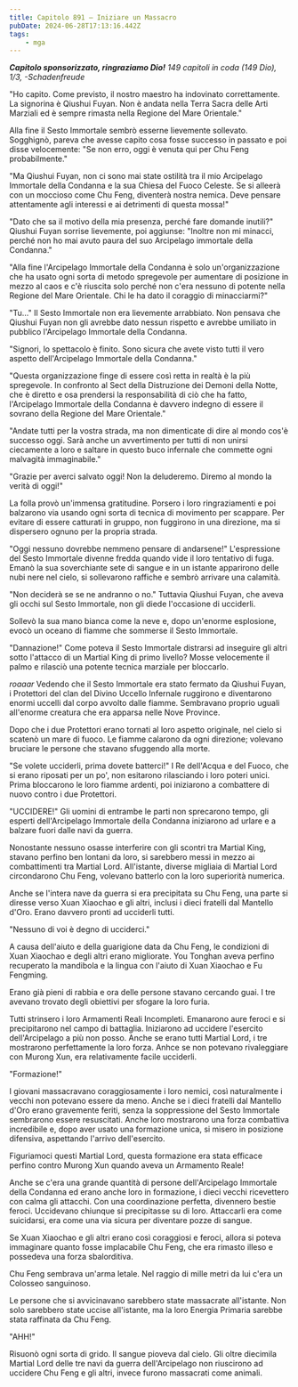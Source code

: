 ```yaml
---
title: Capitolo 891 – Iniziare un Massacro
pubDate: 2024-06-28T17:13:16.442Z
tags:
    - mga
---
```



<em><strong>Capitolo sponsorizzato, ringraziamo Dio!</strong>
149 capitoli in coda (149 Dio), 1/3,
-Schadenfreude</em>


"Ho capito. Come previsto, il nostro maestro ha indovinato correttamente. La signorina è Qiushui Fuyan. Non è andata nella Terra Sacra delle Arti Marziali ed è sempre rimasta nella Regione del Mare Orientale."


Alla fine il Sesto Immortale sembrò esserne lievemente sollevato. Sogghignò, pareva che avesse capito cosa fosse successo in passato e poi disse velocemente: "Se non erro, oggi è venuta qui per Chu Feng probabilmente."


"Ma Qiushui Fuyan, non ci sono mai state ostilità tra il mio Arcipelago Immortale della Condanna e la sua Chiesa del Fuoco Celeste. Se si alleerà con un moccioso come Chu Feng, diventerà nostra nemica. Deve pensare attentamente agli interessi e ai detrimenti di questa mossa!"


"Dato che sa il motivo della mia presenza, perché fare domande inutili?" Qiushui Fuyan sorrise lievemente, poi aggiunse: "Inoltre non mi minacci, perché non ho mai avuto paura del suo Arcipelago immortale della Condanna."


"Alla fine l'Arcipelago Immortale della Condanna è solo un'organizzazione che ha usato ogni sorta di metodo spregevole per aumentare di posizione in mezzo al caos e c'è riuscita solo perché non c'era nessuno di potente nella Regione del Mare Orientale. Chi le ha dato il coraggio di minacciarmi?"


"Tu..." Il Sesto Immortale non era lievemente arrabbiato. Non pensava che Qiushui Fuyan non gli avrebbe dato nessun rispetto e avrebbe umiliato in pubblico l'Arcipelago Immortale della Condanna.


"Signori, lo spettacolo è finito. Sono sicura che avete visto tutti il vero aspetto dell'Arcipelago Immortale della Condanna."


"Questa organizzazione finge di essere così retta in realtà è la più spregevole. In confronto al Sect della Distruzione dei Demoni della Notte, che è diretto e osa prendersi la responsabilità di ciò che ha fatto, l'Arcipelago Immortale della Condanna è davvero indegno di essere il sovrano della Regione del Mare Orientale."


"Andate tutti per la vostra strada, ma non dimenticate di dire al mondo cos'è successo oggi. Sarà anche un avvertimento per tutti di non unirsi ciecamente a loro e saltare in questo buco infernale che commette ogni malvagità immaginabile."


"Grazie per averci salvato oggi! Non la deluderemo. Diremo al mondo la verità di oggi!"


La folla provò un'immensa gratitudine. Porsero i loro ringraziamenti e poi balzarono via usando ogni sorta di tecnica di movimento per scappare. Per evitare di essere catturati in gruppo, non fuggirono in una direzione, ma si dispersero ognuno per la propria strada.


"Oggi nessuno dovrebbe nemmeno pensare di andarsene!" L'espressione del Sesto Immortale divenne fredda quando vide il loro tentativo di fuga. Emanò la sua soverchiante sete di sangue e in un istante apparirono delle nubi nere nel cielo, si sollevarono raffiche e sembrò arrivare una calamità.


"Non deciderà se se ne andranno o no." Tuttavia Qiushui Fuyan, che aveva gli occhi sul Sesto Immortale, non gli diede l'occasione di ucciderli.


Sollevò la sua mano bianca come la neve e, dopo un'enorme esplosione, evocò un oceano di fiamme che sommerse il Sesto Immortale.


"Dannazione!" Come poteva il Sesto Immortale distrarsi ad inseguire gli altri sotto l'attacco di un Martial King di primo livello? Mosse velocemente il palmo e rilasciò una potente tecnica marziale per bloccarlo.


*roaaar* Vedendo che il Sesto Immortale era stato fermato da Qiushui Fuyan, i Protettori del clan del Divino Uccello Infernale ruggirono e diventarono enormi uccelli dal corpo avvolto dalle fiamme. Sembravano proprio uguali all'enorme creatura che era apparsa nelle Nove Province.


Dopo che i due Protettori erano tornati al loro aspetto originale, nel cielo si scatenò un mare di fuoco. Le fiamme calarono da ogni direzione; volevano bruciare le persone che stavano sfuggendo alla morte.


"Se volete ucciderli, prima dovete batterci!" I Re dell'Acqua e del Fuoco, che si erano riposati per un po', non esitarono rilasciando i loro poteri unici. Prima bloccarono le loro fiamme ardenti, poi iniziarono a combattere di nuovo contro i due Protettori.


"UCCIDERE!" Gli uomini di entrambe le parti non sprecarono tempo, gli esperti dell'Arcipelago Immortale della Condanna iniziarono ad urlare e a balzare fuori dalle navi da guerra.


Nonostante nessuno osasse interferire con gli scontri tra Martial King, stavano perfino ben lontani da loro, si sarebbero messi in mezzo ai combattimenti tra Martial Lord. All'istante, diverse migliaia di Martial Lord circondarono Chu Feng, volevano batterlo con la loro superiorità numerica.


Anche se l'intera nave da guerra si era precipitata su Chu Feng, una parte si diresse verso Xuan Xiaochao e gli altri, inclusi i dieci fratelli dal Mantello d'Oro. Erano davvero pronti ad ucciderli tutti.


"Nessuno di voi è degno di ucciderci."


A causa dell'aiuto e della guarigione data da Chu Feng, le condizioni di Xuan Xiaochao e degli altri erano migliorate. You Tonghan aveva perfino recuperato la mandibola e la lingua con l'aiuto di Xuan Xiaochao e Fu Fengming.


Erano già pieni di rabbia e ora delle persone stavano cercando guai. I tre avevano trovato degli obiettivi per sfogare la loro furia.


Tutti strinsero i loro Armamenti Reali Incompleti. Emanarono aure feroci e si precipitarono nel campo di battaglia. Iniziarono ad uccidere l'esercito dell'Arcipelago a più non posso. Anche se erano tutti Martial Lord, i tre mostrarono perfettamente la loro forza. Anhce se non potevano rivaleggiare con Murong Xun, era relativamente facile ucciderli.


"Formazione!"


I giovani massacravano coraggiosamente i loro nemici, così naturalmente i vecchi non potevano essere da meno. Anche se i dieci fratelli dal Mantello d'Oro erano gravemente feriti, senza la soppressione del Sesto Immortale sembrarono essere resuscitati. Anche loro mostrarono una forza combattiva incredibile e, dopo aver usato una formazione unica, si misero in posizione difensiva, aspettando l'arrivo dell'esercito.


Figuriamoci questi Martial Lord, questa formazione era stata efficace perfino contro Murong Xun quando aveva un Armamento Reale!


Anche se c'era una grande quantità di persone dell'Arcipelago Immortale della Condanna ed erano anche loro in formazione, i dieci vecchi ricevettero con calma gli attacchi. Con una coordinazione perfetta, divennero bestie feroci. Uccidevano chiunque si precipitasse su di loro. Attaccarli era come suicidarsi, era come una via sicura per diventare pozze di sangue.


Se Xuan Xiaochao e gli altri erano così coraggiosi e feroci, allora si poteva immaginare quanto fosse implacabile Chu Feng, che era rimasto illeso e possedeva una forza sbalorditiva.


Chu Feng sembrava un'arma letale. Nel raggio di mille metri da lui c'era un Colosseo sanguinoso.


Le persone che si avvicinavano sarebbero state massacrate all'istante. Non solo sarebbero state uccise all'istante, ma la loro Energia Primaria sarebbe stata raffinata da Chu Feng.


"AHH!"


Risuonò ogni sorta di grido. Il sangue pioveva dal cielo. Gli oltre diecimila Martial Lord delle tre navi da guerra dell'Arcipelago non riuscirono ad uccidere Chu Feng e gli altri, invece furono massacrati come animali.
                                


                                



